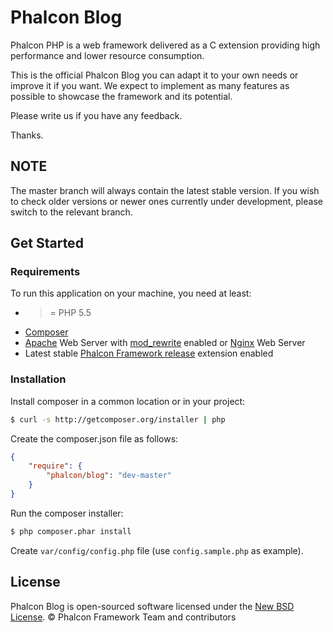 # Phalcon Blog

Phalcon PHP is a web framework delivered as a C extension providing high
performance and lower resource consumption.

This is the official Phalcon Blog you can adapt it to your own needs or improve it if you want. We expect to
implement as many features as possible to showcase the framework and its potential.

Please write us if you have any feedback.

Thanks.

## NOTE

The master branch will always contain the latest stable version. If you wish
to check older versions or newer ones currently under development, please
switch to the relevant branch.

## Get Started

### Requirements

To run this application on your machine, you need at least:

* >= PHP 5.5
* [Composer][1]
* [Apache][2] Web Server with [mod_rewrite][3] enabled or [Nginx][4] Web Server
* Latest stable [Phalcon Framework release][5] extension enabled

### Installation

Install composer in a common location or in your project:

```sh
$ curl -s http://getcomposer.org/installer | php
```

Create the composer.json file as follows:

```json
{
    "require": {
        "phalcon/blog": "dev-master"
    }
}
```

Run the composer installer:

```sh
$ php composer.phar install
```

Create `var/config/config.php` file (use `config.sample.php` as example).

## License

Phalcon Blog is open-sourced software licensed under the [New BSD License][6]. © Phalcon Framework Team and contributors

[1]: https://getcomposer.org/
[2]: http://httpd.apache.org/
[3]: http://httpd.apache.org/docs/current/mod/mod_rewrite.html
[4]: http://nginx.org/
[5]: https://github.com/phalcon/cphalcon/releases
[6]: https://github.com/phalcon/blog/blob/master/docs/LICENSE.md

